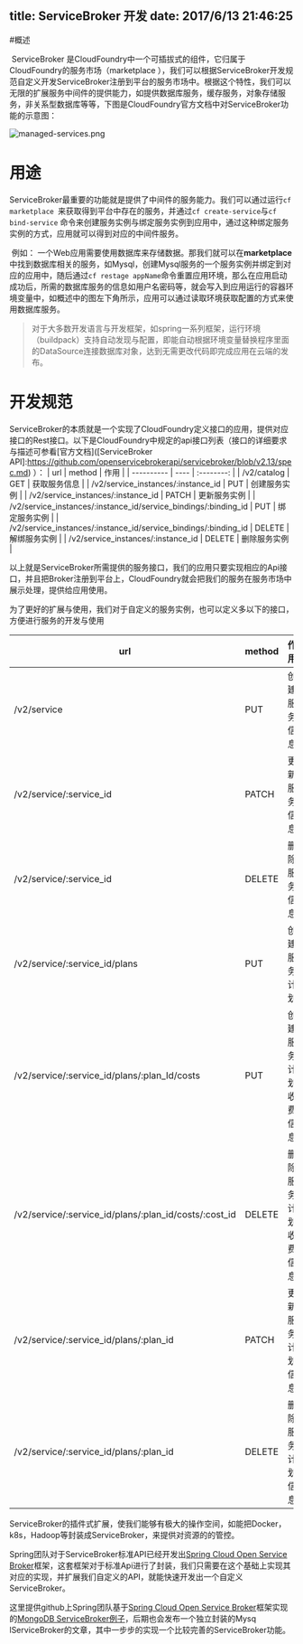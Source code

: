 title: ServiceBroker 开发
date: 2017/6/13 21:46:25
---

#概述	

​	ServiceBroker 是CloudFoundry中一个可插拔式的组件，它归属于CloudFoundry的服务市场（marketplace ），我们可以根据ServiceBroker开发规范自定义开发ServiceBroker注册到平台的服务市场中。根据这个特性，我们可以无限的扩展服务中间件的提供能力，如提供数据库服务，缓存服务，对象存储服务，非关系型数据库等等，下图是CloudFoundry官方文档中对ServiceBroker功能的示意图：

![managed-services.png](http://www.wailian.work/images/2018/02/23/managed-services.png)


<!--more-->

# 用途

​	ServiceBroker最重要的功能就是提供了中间件的服务能力。我们可以通过运行`cf marketplace `来获取得到平台中存在的服务，并通过`cf create-service`与`cf bind-service` 命令来创建服务实例与绑定服务实例到应用中，通过这种绑定服务实例的方式，应用就可以得到对应的中间件服务。

​	例如： 一个Web应用需要使用数据库来存储数据。那我们就可以在**marketplace** 中找到数据库相关的服务，如Mysql，创建Mysql服务的一个服务实例并绑定到对应的应用中，随后通过`cf restage appName`命令重置应用环境，那么在应用启动成功后，所需的数据库服务的信息如用户名密码等，就会写入到应用运行的容器环境变量中，如概述中的图左下角所示，应用可以通过读取环境获取配置的方式来使用数据库服务。

> 对于大多数开发语言与开发框架，如spring一系列框架，运行环境（buildpack）支持自动发现与配置，即能自动根据环境变量替换程序里面的DataSource连接数据库对象，达到无需更改代码即完成应用在云端的发布。

# 开发规范

​	ServiceBroker的本质就是一个实现了CloudFoundry定义接口的应用，提供对应接口的Rest接口。以下是CloudFoundry中规定的api接口列表（接口的详细要求与描述可参看[官方文档]([ServiceBroker API]:https://github.com/openservicebrokerapi/servicebroker/blob/v2.13/spec.md) ）：
| 	url  | method  | 作用 |
| ---------- | ---- | :--------: |
| /v2/catalog | GET | 获取服务信息 |
| /v2/service_instances/:instance_id | PUT | 创建服务实例 |
| /v2/service_instances/:instance_id | PATCH | 更新服务实例 |
| /v2/service_instances/:instance_id/service_bindings/:binding_id | PUT | 绑定服务实例 |
| /v2/service_instances/:instance_id/service_bindings/:binding_id | DELETE | 解绑服务实例 |
| /v2/service_instances/:instance_id | DELETE | 删除服务实例 |

以上就是ServiceBroker所需提供的服务接口，我们的应用只要实现相应的Api接口，并且把Broker注册到平台上，CloudFoundry就会把我们的服务在服务市场中展示处理，提供给应用使用。

为了更好的扩展与使用，我们对于自定义的服务实例，也可以定义多以下的接口，方便进行服务的开发与使用

| url                                                   | method | 作用                 |
| ----------------------------------------------------- | ------ | -------------------- |
| /v2/service                                           | PUT    | 创建服务信息         |
| /v2/service/:service_id                               | PATCH  | 更新服务信息         |
| /v2/service/:service_id                               | DELETE | 删除服务信息         |
| /v2/service/:service_id/plans                         | PUT    | 创建服务计划         |
| /v2/service/:service_id/plans/:plan_Id/costs          | PUT    | 创建服务计划收费信息 |
| /v2/service/:service_id/plans/:plan_id/costs/:cost_id | DELETE | 删除服务计划收费信息 |
| /v2/service/:service_id/plans/:plan_id                | PATCH  | 更新服务计划信息     |
| /v2/service/:service_id/plans/:plan_id                | DELETE | 删除服务计划信息     |

ServiceBroker的插件式扩展，使我们能够有极大的操作空间，如能把Docker，k8s，Hadoop等封装成ServiceBroker，来提供对资源的的管控。

Spring团队对于ServiceBroker标准API已经开发出[Spring Cloud Open Service Broker](https://github.com/spring-cloud/spring-cloud-open-service-broker)框架，这套框架对于标准Api进行了封装，我们只需要在这个基础上实现其对应的实现，并扩展我们自定义的API，就能快速开发出一个自定义ServiceBroker。

这里提供github上Spring团队基于[Spring Cloud Open Service Broker](https://github.com/spring-cloud/spring-cloud-open-service-broker)框架实现的[MongoDB ServiceBroker例子](https://github.com/spring-cloud-samples/cloudfoundry-service-broker)，后期也会发布一个独立封装的Mysq lServiceBroker的文章，其中一步步的实现一个比较完善的ServiceBroker功能。



